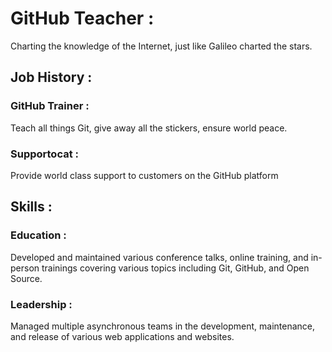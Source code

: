 
# GitHub Teacher :

Charting the knowledge of the Internet, just like Galileo charted the stars.

## Job History :

### GitHub Trainer :

Teach all things Git, give away all the stickers, ensure world peace.

### Supportocat :

Provide world class support to customers on the GitHub platform

## Skills :

### Education :

Developed and maintained various conference talks, online training, and in-person trainings covering various topics including Git, GitHub, and Open Source.

### Leadership :




Managed multiple asynchronous teams in the development, maintenance, and release of various web applications and websites.
